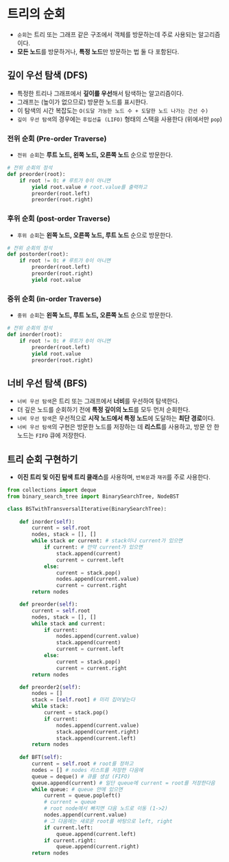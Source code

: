 # 트리의 순회
* `순회`는 트리 또는 그래프 같은 구조에서 객체를 방문하는데 주로 사용되는 알고리즘이다.
* **모든 노드**를 방문하거나, **특정 노드**만 방문하는 법 둘 다 포함된다.

## 깊이 우선 탐색 (DFS)
* 특정한 트리나 그래프에서 **깊이를 우선**해서 탐색하는 알고리즘이다.
* 그래프는 (높이가 없으므로) 방문한 노드를 표시한다.
* 이 탐색의 시간 복잡도는 `O(도달 가능한 노드 수 + 도달한 노드 나가는 간선 수)`
* `깊이 우선 탐색`의 경우에는 `후입선출 (LIFO)` 형태의 스택을 사용한다 (위에서만 `pop`)

### 전위 순회 (Pre-order Traverse)
* `전위 순회`는 **루트 노드, 왼쪽 노드, 오른쪽 노드** 순으로 방문한다.
```python
# 전위 순회의 정석
def preorder(root):
    if root != 0: # 루트가 0이 아니면
        yield root.value # root.value를 출력하고
        preorder(root.left)
        preorder(root.right)
```
### 후위 순회 (post-order Traverse)
* `후위 순회`는 **왼쪽 노드, 오른쪽 노드, 루트 노드** 순으로 방문한다.
```python
# 전위 순회의 정석
def postorder(root):
    if root != 0: # 루트가 0이 아니면
        preorder(root.left)
        preorder(root.right)
        yield root.value
```

### 중위 순회 (in-order Traverse)
* `중위 순회`는 **왼쪽 노드, 루트 노드, 오른쪽 노드** 순으로 방문한다.
```python
# 전위 순회의 정석
def inorder(root):
    if root != 0: # 루트가 0이 아니면
        preorder(root.left)
        yield root.value
        preorder(root.right)
```

## 너비 우선 탐색 (BFS)
* `너비 우선 탐색`은 트리 또는 그래프에서 **너비**를 우선하여 탐색한다.
* 더 깊은 노드를 순회하기 전에 **특정 깊이의 노드**를 모두 먼저 순회한다.
* `너비 우선 탐색`은 우선적으로 **시작 노드에서 특정 노드**에 도달하는 **최단 경로**이다.
* `너비 우선 탐색`의 구현은 방문한 노드를 저장하는 데 **리스트**를 사용하고, 방문 안 한 노드는 `FIFO` 큐에 저장한다. 

## 트리 순회 구현하기
* **이진 트리 및 이진 탐색 트리 클래스**를 사용하며, `반복문`과 `재귀`를 주로 사용한다.
```python
from collections import deque
from binary_search_tree import BinarySearchTree, NodeBST

class BSTwithTransversalIterative(BinarySearchTree):
    
    def inorder(self):
        current = self.root
        nodes, stack = [], []
        while stack or current: # stack이나 current가 있으면
            if current: # 만약 current가 있으면
                stack.append(current)
                current = current.left
            else:
                current = stack.pop() 
                nodes.append(current.value)
                current = current.right
        return nodes

    def preorder(self):
        current = self.root
        nodes, stack = [], []
        while stack and current:
            if current:
                nodes.append(current.value)
                stack.append(current)
                current = current.left
            else:
                current = stack.pop()
                current = current.right
        return nodes

    def preorder2(self):
        nodes = []
        stack = [self.root] # 미리 집어넣는다
        while stack:
            current = stack.pop()
            if current:
                nodes.append(current.value)
                stack.append(current.right)
                stack.append(current.left)
        return nodes
    
    def BFT(self):
        current = self.root # root를 정하고
        nodes = [] # nodes 리스트를 저장한 다음에
        queue = deque() # 큐를 생성 (FIFO)
        queue.append(current) # 일단 queue에 current = root를 저장한다음
        while queue: # queue 안에 있으면 
            current = queue.popleft() 
            # current = queue
            # root node에서 빠지면 다음 노드로 이동 (1->2)
            nodes.append(current.value)
            # 그 다음에는 새로운 root를 바탕으로 left, right
            if current.left:
                queue.append(current.left)
            if current.right:
                queue.append(current.right)
        return nodes

```
